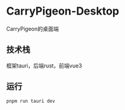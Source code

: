 # CarryPigeon-Desktop
CarryPigeon的桌面端
## 技术栈
框架tauri，后端rust，前端vue3
## 运行
```shell
pnpm run tauri dev
```
